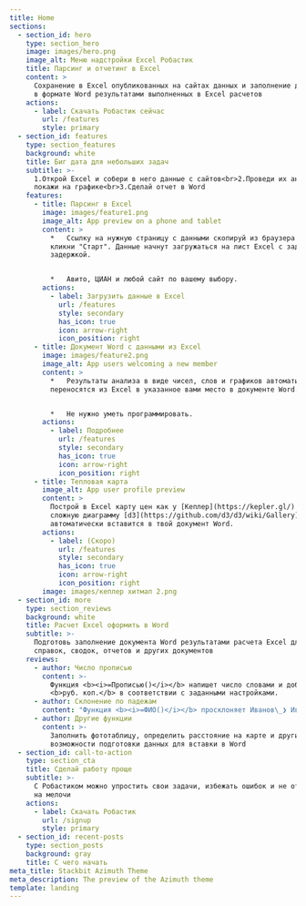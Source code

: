 ```yaml
---
title: Home
sections:
  - section_id: hero
    type: section_hero
    image: images/hero.png
    image_alt: Меню надстройки Excel Робастик
    title: Парсинг и отчетинг в Excel
    content: >
      Сохранение в Excel опубликованных на сайтах данных и заполнение документов
      в формате Word результатами выполненных в Excel расчетов
    actions:
      - label: Скачать Робастик сейчас
        url: /features
        style: primary
  - section_id: features
    type: section_features
    background: white
    title: Биг дата для небольших задач
    subtitle: >-
      1.Открой Excel и собери в него данные с сайтов<br>2.Проведи их анализ и
      покажи на графике<br>3.Сделай отчет в Word
    features:
      - title: Парсинг в Excel
        image: images/feature1.png
        image_alt: App preview on a phone and tablet
        content: >
          *   Ссылку на нужную страницу с данными скопируй из браузера в Excel и
          кликни "Старт". Данные начнут загружаться на лист Excel с заданной
          задержкой.


          *   Авито, ЦИАН и любой сайт по вашему выбору.
        actions:
          - label: Загрузить данные в Excel
            url: /features
            style: secondary
            has_icon: true
            icon: arrow-right
            icon_position: right
      - title: Документ Word с данными из Excel
        image: images/feature2.png
        image_alt: App users welcoming a new member
        content: >
          *   Результаты анализа в виде чисел, слов и графиков автоматически
          переносятся из Excel в указанное вами место в документе Word.


          *   Не нужно уметь программировать.
        actions:
          - label: Подробнее
            url: /features
            style: secondary
            has_icon: true
            icon: arrow-right
            icon_position: right
      - title: Тепловая карта
        image_alt: App user profile preview
        content: >
          Построй в Excel карту цен как у [Кеплер](https://kepler.gl/) или
          сложную диаграмму [d3](https://github.com/d3/d3/wiki/Gallery) и она
          автоматически вставится в твой документ Word.
        actions:
          - label: (Скоро)
            url: /features
            style: secondary
            has_icon: true
            icon: arrow-right
            icon_position: right
        image: images/кеплер хитмап 2.png
  - section_id: more
    type: section_reviews
    background: white
    title: Расчет Excel оформить в Word
    subtitle: >-
      Подготовь заполнение документа Word результатами расчета Excel для
      справок, сводок, отчетов и других документов
    reviews:
      - author: Число прописью
        content: >-
          Функция <b><i>=Прописью()</i></b> напишет число словами и добавит
          <b>руб. коп.</b> в соответствии с заданными настройками.
      - author: Склонение по падежам
        content: "Функция <b><i>=ФИО()</i></b> просклоняет Иванов\_❯ Иванову\_❯ Иванова, сократит из имени отчества\_инициалы\_и обратится <i>уважаем<b>ый -ая</b></i>."
      - author: Другие функции
        content: >-
          Заполнить фототаблицу, определить расстояние на карте и другие
          возможности подготовки данных для вставки в Word
  - section_id: call-to-action
    type: section_cta
    title: Сделай работу проще
    subtitle: >-
      С Робастиком можно упростить свои задачи, избежать ошибок и не отвлекаться
      на мелочи
    actions:
      - label: Скачать Робастик
        url: /signup
        style: primary
  - section_id: recent-posts
    type: section_posts
    background: gray
    title: С чего начать
meta_title: Stackbit Azimuth Theme
meta_description: The preview of the Azimuth theme
template: landing
---
```

